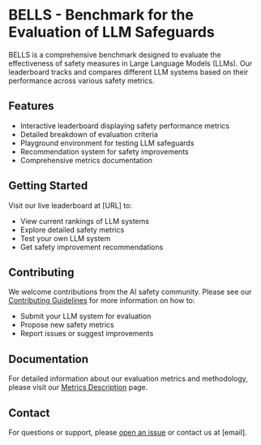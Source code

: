 # BELLS - Benchmark for the Evaluation of LLM Safeguards

BELLS is a comprehensive benchmark designed to evaluate the effectiveness of safety measures in Large Language Models (LLMs). Our leaderboard tracks and compares different LLM systems based on their performance across various safety metrics.

## Features

- Interactive leaderboard displaying safety performance metrics
- Detailed breakdown of evaluation criteria
- Playground environment for testing LLM safeguards
- Recommendation system for safety improvements
- Comprehensive metrics documentation

## Getting Started

Visit our live leaderboard at [URL] to:
- View current rankings of LLM systems
- Explore detailed safety metrics
- Test your own LLM system
- Get safety improvement recommendations

## Contributing

We welcome contributions from the AI safety community. Please see our [Contributing Guidelines](CONTRIBUTING.md) for more information on how to:
- Submit your LLM system for evaluation
- Propose new safety metrics
- Report issues or suggest improvements

## Documentation

For detailed information about our evaluation metrics and methodology, please visit our [Metrics Description](metrics.html) page.

## Contact

For questions or support, please [open an issue](https://github.com/your-repo/bells/issues) or contact us at [email].

